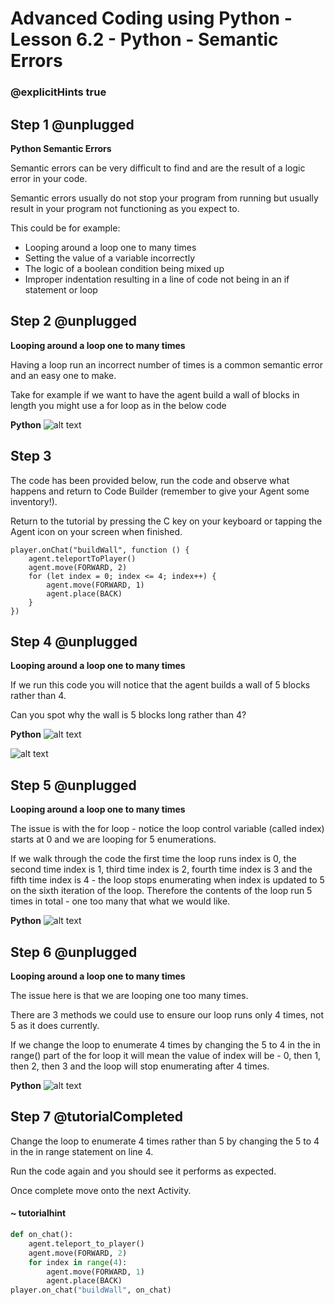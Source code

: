 # Advanced Coding using Python - Lesson 6.2 - Python - Semantic Errors

### @explicitHints true

## Step 1 @unplugged
**Python Semantic Errors**

Semantic errors can be very difficult to find and are the result of a logic error in your code.

Semantic errors usually do not stop your program from running but usually result in your program not functioning as you expect to.

This could be for example:
- Looping around a loop one to many times
- Setting the value of a variable incorrectly
- The logic of a boolean condition being mixed up
- Improper indentation resulting in a line of code not being in an if statement or loop

## Step 2 @unplugged
**Looping around a loop one to many times**

Having a loop run an incorrect number of times is a common semantic error and an easy one to make.

Take for example if we want to have the agent build a wall of blocks in length you might use a for loop as in the below code 

**Python**
![alt text](https://advancedpython.codingcredentials.com/Lesson6/6.2/images/1.jpg?raw=true "Python")

## Step 3
The code has been provided below, run the code and observe what happens and return to Code Builder (remember to give your Agent some inventory!).

Return to the tutorial by pressing the C key on your keyboard or tapping the Agent icon on your screen when finished.

```template
player.onChat("buildWall", function () {
    agent.teleportToPlayer()
    agent.move(FORWARD, 2)
    for (let index = 0; index <= 4; index++) {
        agent.move(FORWARD, 1)
        agent.place(BACK)
    }
})
```

## Step 4 @unplugged
**Looping around a loop one to many times**

If we run this code you will notice that the agent builds a wall of 5 blocks rather than 4.

Can you spot why the wall is 5 blocks long rather than 4?

**Python**
![alt text](https://advancedpython.codingcredentials.com/Lesson6/6.2/images/1.jpg?raw=true "Python")

![alt text](https://advancedpython.codingcredentials.com/Lesson6/6.2/images/2.jpg?raw=true "error")

## Step 5 @unplugged
**Looping around a loop one to many times**

The issue is with the for loop - notice the loop control variable (called index) starts at 0 and we are looping for 5 enumerations.

If we walk through the code the first time the loop runs index is 0, the second time index is 1, third time index is 2, fourth time index is 3 and the fifth time index is 4 - the loop stops enumerating when index is updated to 5 on the sixth iteration of the loop.
Therefore the contents of the loop run 5 times in total - one too many that what we would like.

**Python**
![alt text](https://advancedpython.codingcredentials.com/Lesson6/6.2/images/1.jpg?raw=true "Python")

## Step 6 @unplugged
**Looping around a loop one to many times**

The issue here is that we are looping one too many times.

There are 3 methods we could use to ensure our loop runs only 4 times, not 5 as it does currently.

If we change the loop to enumerate 4 times by changing the 5 to 4 in the in range() part of the for loop it will mean the value of index will be - 0, then 1, then 2, then 3 and the loop will stop enumerating after 4 times.

**Python**
![alt text](https://advancedpython.codingcredentials.com/Lesson6/6.2/images/4.jpg?raw=true "Python")

## Step 7 @tutorialCompleted
Change the loop to enumerate 4 times rather than 5 by changing the 5 to 4 in the in range statement on line 4.

Run the code again and you should see it performs as expected.

Once complete move onto the next Activity.

#### ~ tutorialhint
```python
def on_chat():
    agent.teleport_to_player()
    agent.move(FORWARD, 2)
    for index in range(4):
        agent.move(FORWARD, 1)
        agent.place(BACK)
player.on_chat("buildWall", on_chat)
```




